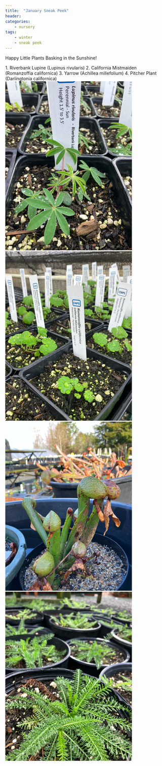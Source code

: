 ```yaml
---
title:  "January Sneak Peek"
header:
categories:
    - nursery
tags:
    - winter
    - sneak peek
---
```

<p>
Happy Little Plants Basking in the Sunshine!
</p>
1. Riverbank Lupine (Lupinus rivularis)
2. California Mistmaiden (Romanzoffia californica)
3. Yarrow (Achillea millefolium)
4. Pitcher Plant (Darlingtonia californica)

<img src="/assets/images/blog/happyplants/lupine.jpg" width="400" />
<img src="/assets/images/blog/happyplants/mistmaiden.jpg" width="400" />
<img src="/assets/images/blog/happyplants/pitcher.jpg" width="400" />
<img src="/assets/images/blog/happyplants/yarrow.jpg" width="400" />
